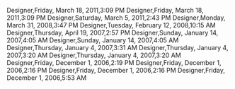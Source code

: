 ﻿Designer,Friday, March 18, 2011,3:09 PMDesigner,Friday, March 18, 2011,3:09 PMDesigner,Saturday, March 5, 2011,2:43 PMDesigner,Monday, March 31, 2008,3:47 PMDesigner,Tuesday, February 12, 2008,10:15 AMDesigner,Thursday, April 19, 2007,2:57 PMDesigner,Sunday, January 14, 2007,4:05 AMDesigner,Sunday, January 14, 2007,4:05 AMDesigner,Thursday, January 4, 2007,3:31 AMDesigner,Thursday, January 4, 2007,3:20 AMDesigner,Thursday, January 4, 2007,3:20 AMDesigner,Friday, December 1, 2006,2:19 PMDesigner,Friday, December 1, 2006,2:16 PMDesigner,Friday, December 1, 2006,2:16 PMDesigner,Friday, December 1, 2006,5:53 AM